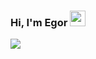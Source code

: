 ### Hi, I'm Egor  <img src="https://media.giphy.com/media/hvRJCLFzcasrR4ia7z/giphy.gif" width="25px">

<img src="https://miro.medium.com/max/4964/1*waXP8UwRYpQ4LJQWFBtpkw.gif">

<!--
**zuhijan/zuhijan** is a ✨ _special_ ✨ repository because its `README.md` (this file) appears on your GitHub profile.

Here are some ideas to get you started:

- 🔭 I’m currently working on ...
- 🌱 I’m currently learning ...
- 👯 I’m looking to collaborate on ...
- 🤔 I’m looking for help with ...
- 💬 Ask me about ...
- 📫 How to reach me: ...
- 😄 Pronouns: ...
- ⚡ Fun fact: ...
-->
